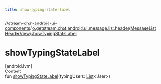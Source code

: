 ```yaml
---
title: show-typing-state-label
---
```

//[stream-chat-android-ui-components](../../../index.md)/[io.getstream.chat.android.ui.message.list.header](../index.md)/[MessageListHeaderView](index.md)/[showTypingStateLabel](showTypingStateLabel.md)



# showTypingStateLabel  
[androidJvm]  
Content  
fun [showTypingStateLabel](showTypingStateLabel.md)(typingUsers: [List](https://kotlinlang.org/api/latest/jvm/stdlib/kotlin.collections/-list/index.html)&lt;User&gt;)  



